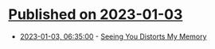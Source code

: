 # [Published on 2023-01-03](index.md)

* [2023-01-03, 06:35:00](https://soylentnews.org/article.pl?sid=23/01/02/1446235&from=rss) - [Seeing You Distorts My Memory](https://soylentnews.org/article.pl?sid=23/01/02/1446235&from=rss)
